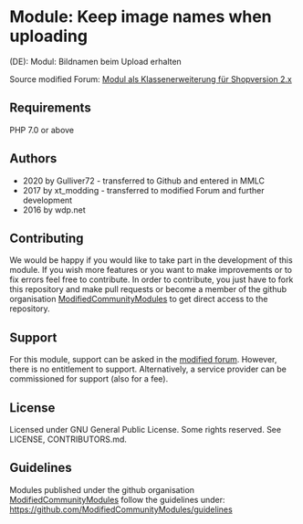 # Module: Keep image names when uploading
(DE): Modul: Bildnamen beim Upload erhalten

Source modified Forum: [Modul als Klassenerweiterung für Shopversion 2.x](https://www.modified-shop.org/forum/index.php?topic=15464.msg332688#msg332688)

## Requirements
PHP 7.0 or above

## Authors
- 2020 by Gulliver72 - transferred to Github and entered in MMLC 
- 2017 by xt_modding - transferred to modified Forum and further development
- 2016 by wdp.net

## Contributing
We would be happy if you would like to take part in the development of this module. If you wish more features or you want to make improvements or to fix errors feel free to contribute. In order to contribute, you just have to fork this repository and make pull requests or become a member of the github organisation [ModifiedCommunityModules](https://github.com/ModifiedCommunityModules) to get direct access to the repository.

## Support
For this module, support can be asked in the [modified forum](https://www.modified-shop.org/forum/). However, there is no entitlement to support. Alternatively, a service provider can be commissioned for support (also for a fee).

## License
Licensed under GNU General Public License. Some rights reserved. See LICENSE, CONTRIBUTORS.md.

## Guidelines
Modules published under the github organisation [ModifiedCommunityModules](https://github.com/) follow the guidelines under: https://github.com/ModifiedCommunityModules/guidelines
